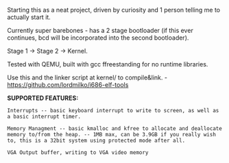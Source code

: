 Starting this as a neat project, driven by curiosity and 1 person telling me to actually start it.

Currently super barebones - has a 2 stage bootloader (if this ever continues, bcd will be incorporated into the second bootloader).

Stage 1 -> Stage 2 -> Kernel.

Tested with QEMU, built with gcc ffreestanding for no runtime libraries.

Use this and the linker script at kernel/ to compile&link. - https://github.com/lordmilko/i686-elf-tools


**SUPPORTED FEATURES:**


`Interrupts -- basic keyboard interrupt to write to screen, as well as a basic interrupt timer.`

`Memory Managment -- basic kmalloc and kfree to allocate and deallocate memory to/from the heap. -- 1MB max, can be 3.9GB if you really wish to, this is a 32bit system using protected mode after all.`

`VGA Output buffer, writing to VGA video memory`

